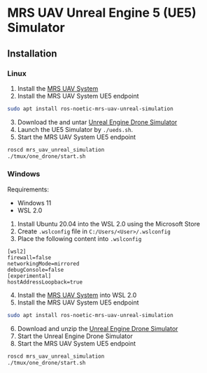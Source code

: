 # MRS UAV Unreal Engine 5 (UE5) Simulator

## Installation

### Linux

1. Install the [MRS UAV System](https://github.com/ctu-mrs/mrs_uav_system)
2. Install the MRS UAV System UE5 endpoint
```bash
sudo apt install ros-noetic-mrs-uav-unreal-simulation
```
3. Download the and untar [Unreal Engine Drone Simulator](https://nasmrs.felk.cvut.cz/index.php/s/kfuWK1KS9h7oJ0I)
4. Launch the UE5 Simulator by `./ueds.sh`.
5. Start the MRS UAV System UE5 endpoint
```bash
roscd mrs_uav_unreal_simulation
./tmux/one_drone/start.sh
```

### Windows

Requirements:
* Windows 11
* WSL 2.0

1. Install Ubuntu 20.04 into the WSL 2.0 using the Microsoft Store
2. Create `.wslconfig` file in `C:/Users/<User>/.wslconfig`
3. Place the following content into `.wslconfig`
```
[wsl2]
firewall=false
networkingMode=mirrored
debugConsole=false
[experimental]
hostAddressLoopback=true
```
4. Install the [MRS UAV System](https://github.com/ctu-mrs/mrs_uav_system) into WSL 2.0
5. Install the MRS UAV System UE5 endpoint
```bash
sudo apt install ros-noetic-mrs-uav-unreal-simulation
```
6. Download and unzip the [Unreal Engine Drone Simulator](https://nasmrs.felk.cvut.cz/index.php/s/qLVIlBxtk8VCj5q)
7. Start the Unreal Engine Drone Simulator
8. Start the MRS UAV System UE5 endpoint
```bash
roscd mrs_uav_unreal_simulation
./tmux/one_drone/start.sh
```
